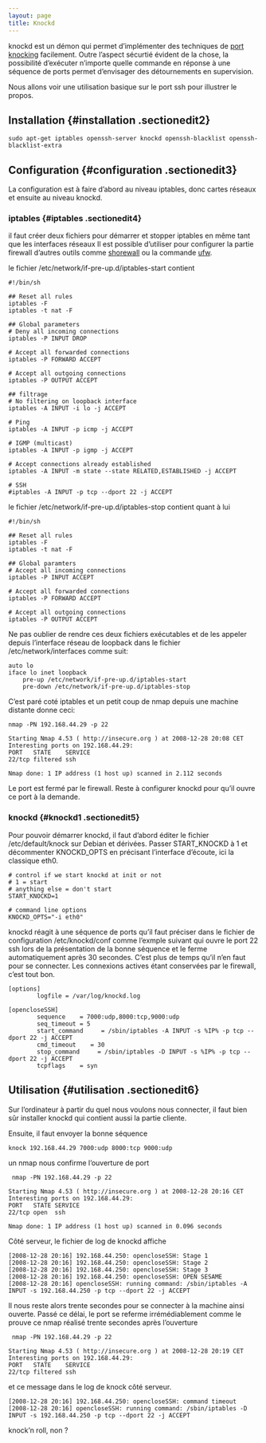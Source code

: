 ```yaml
---
layout: page
title: Knockd 
---
```


knockd est un démon qui permet d’implémenter des techniques de [port
knocking](http://fr.wikipedia.org/wiki/Port_knocking "http://fr.wikipedia.org/wiki/Port_knocking")
facilement. Outre l’aspect sécurtié évident de la chose, la possibilité
d’exécuter n’importe quelle commande en réponse à une séquence de ports
permet d’envisager des détournements en supervision.

Nous allons voir une utilisation basique sur le port ssh pour illustrer
le propos.

Installation {#installation .sectionedit2}
------------

~~~
sudo apt-get iptables openssh-server knockd openssh-blacklist openssh-blacklist-extra
~~~

Configuration {#configuration .sectionedit3}
-------------

La configuration est à faire d’abord au niveau iptables, donc cartes
réseaux et ensuite au niveau knockd.

### iptables {#iptables .sectionedit4}

il faut créer deux fichiers pour démarrer et stopper iptables en même
tant que les interfaces réseaux Il est possible d’utiliser pour
configurer la partie firewall d’autres outils comme
[shorewall](http://shorewall.net/ "http://shorewall.net/") ou la
commande
[ufw](http://doc.ubuntu-fr.org/ufw "http://doc.ubuntu-fr.org/ufw").

le fichier /etc/network/if-pre-up.d/iptables-start contient

~~~
#!/bin/sh

## Reset all rules
iptables -F
iptables -t nat -F

## Global parameters
# Deny all incoming connections
iptables -P INPUT DROP

# Accept all forwarded connections
iptables -P FORWARD ACCEPT

# Accept all outgoing connections
iptables -P OUTPUT ACCEPT

## filtrage
# No filtering on loopback interface
iptables -A INPUT -i lo -j ACCEPT

# Ping
iptables -A INPUT -p icmp -j ACCEPT

# IGMP (multicast)
iptables -A INPUT -p igmp -j ACCEPT

# Accept connections already established
iptables -A INPUT -m state --state RELATED,ESTABLISHED -j ACCEPT

# SSH
#iptables -A INPUT -p tcp --dport 22 -j ACCEPT
~~~

le fichier /etc/network/if-pre-up.d/iptables-stop contient quant à lui

~~~
#!/bin/sh

## Reset all rules
iptables -F
iptables -t nat -F

## Global paramters
# Accept all incoming connections
iptables -P INPUT ACCEPT

# Accept all forwarded connections
iptables -P FORWARD ACCEPT

# Accept all outgoing connections
iptables -P OUTPUT ACCEPT
~~~

Ne pas oublier de rendre ces deux fichiers exécutables et de les appeler
depuis l’interface réseau de loopback dans le fichier
/etc/network/interfaces comme suit:

~~~
auto lo
iface lo inet loopback
    pre-up /etc/network/if-pre-up.d/iptables-start
    pre-down /etc/network/if-pre-up.d/iptables-stop
~~~

C’est paré coté iptables et un petit coup de nmap depuis une machine
distante donne ceci:

~~~
nmap -PN 192.168.44.29 -p 22

Starting Nmap 4.53 ( http://insecure.org ) at 2008-12-28 20:08 CET
Interesting ports on 192.168.44.29:
PORT   STATE    SERVICE
22/tcp filtered ssh

Nmap done: 1 IP address (1 host up) scanned in 2.112 seconds
~~~

Le port est fermé par le firewall. Reste à configurer knockd pour qu’il
ouvre ce port à la demande.

### knockd {#knockd1 .sectionedit5}

Pour pouvoir démarrer knockd, il faut d’abord éditer le fichier
/etc/default/knock sur Debian et dérivées. Passer START\_KNOCKD à 1 et
décommenter KNOCKD\_OPTS en précisant l’interface d’écoute, ici la
classique eth0.

~~~
# control if we start knockd at init or not
# 1 = start
# anything else = don't start
START_KNOCKD=1

# command line options
KNOCKD_OPTS="-i eth0"
~~~

knockd réagit à une séquence de ports qu’il faut préciser dans le
fichier de configuration /etc/knockd/conf comme l’exmple suivant qui
ouvre le port 22 ssh lors de la présentation de la bonne séquence et le
ferme automatiquement après 30 secondes. C’est plus de temps qu’il n’en
faut pour se connecter. Les connexions actives étant conservées par le
firewall, c’est tout bon.

~~~
[options]
        logfile = /var/log/knockd.log

[opencloseSSH]
        sequence    = 7000:udp,8000:tcp,9000:udp
        seq_timeout = 5
        start_command     = /sbin/iptables -A INPUT -s %IP% -p tcp --dport 22 -j ACCEPT
        cmd_timeout    = 30
        stop_command     = /sbin/iptables -D INPUT -s %IP% -p tcp --dport 22 -j ACCEPT
        tcpflags    = syn
~~~

Utilisation {#utilisation .sectionedit6}
-----------

Sur l’ordinateur à partir du quel nous voulons nous connecter, il faut
bien sûr installer knockd qui contient aussi la partie cliente.

Ensuite, il faut envoyer la bonne séquence

~~~
knock 192.168.44.29 7000:udp 8000:tcp 9000:udp
~~~

un nmap nous confirme l’ouverture de port

~~~
 nmap -PN 192.168.44.29 -p 22

Starting Nmap 4.53 ( http://insecure.org ) at 2008-12-28 20:16 CET
Interesting ports on 192.168.44.29:
PORT   STATE SERVICE
22/tcp open  ssh

Nmap done: 1 IP address (1 host up) scanned in 0.096 seconds
~~~

Côté serveur, le fichier de log de knockd affiche

~~~
[2008-12-28 20:16] 192.168.44.250: opencloseSSH: Stage 1
[2008-12-28 20:16] 192.168.44.250: opencloseSSH: Stage 2
[2008-12-28 20:16] 192.168.44.250: opencloseSSH: Stage 3
[2008-12-28 20:16] 192.168.44.250: opencloseSSH: OPEN SESAME
[2008-12-28 20:16] opencloseSSH: running command: /sbin/iptables -A INPUT -s 192.168.44.250 -p tcp --dport 22 -j ACCEPT
~~~

Il nous reste alors trente secondes pour se connecter à la machine ainsi
ouverte. Passé ce délai, le port se referme irrémédiablement comme le
prouve ce nmap réalisé trente secondes après l’ouverture

~~~
 nmap -PN 192.168.44.29 -p 22

Starting Nmap 4.53 ( http://insecure.org ) at 2008-12-28 20:19 CET
Interesting ports on 192.168.44.29:
PORT   STATE    SERVICE
22/tcp filtered ssh
~~~

et ce message dans le log de knock côté serveur.

~~~
[2008-12-28 20:16] 192.168.44.250: opencloseSSH: command timeout
[2008-12-28 20:16] opencloseSSH: running command: /sbin/iptables -D INPUT -s 192.168.44.250 -p tcp --dport 22 -j ACCEPT
~~~

knock’n roll, non ?